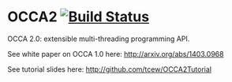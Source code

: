 OCCA2 [![Build Status](https://travis-ci.org/tcew/OCCA2.svg?branch=master)](https://travis-ci.org/tcew/OCCA2)
=====

OCCA 2.0: extensible multi-threading programming API.

See white paper on OCCA 1.0 here: http://arxiv.org/abs/1403.0968

See tutorial slides here: http://github.com/tcew/OCCA2Tutorial
